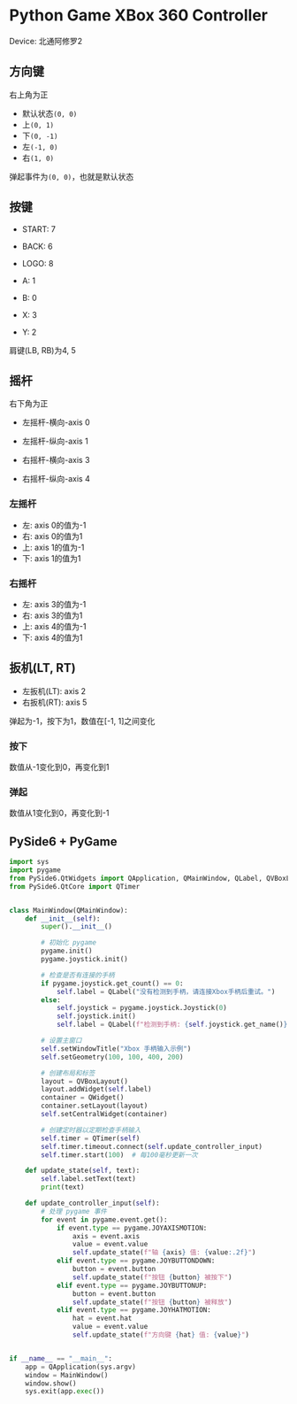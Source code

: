 # Python Game XBox 360 Controller

Device: 北通阿修罗2

## 方向键

右上角为正

- 默认状态`(0, 0)`
- 上`(0, 1)`
- 下`(0, -1)`
- 左`(-1, 0)`
- 右`(1, 0)`

弹起事件为`(0, 0)`，也就是默认状态

## 按键

- START: 7
- BACK: 6
- LOGO: 8

- A: 1
- B: 0
- X: 3
- Y: 2

肩键(LB, RB)为4, 5

## 摇杆

右下角为正

- 左摇杆-横向-axis 0
- 左摇杆-纵向-axis 1

- 右摇杆-横向-axis 3
- 右摇杆-纵向-axis 4

### 左摇杆

- 左: axis 0的值为-1
- 右: axis 0的值为1
- 上: axis 1的值为-1
- 下: axis 1的值为1

### 右摇杆

- 左: axis 3的值为-1
- 右: axis 3的值为1
- 上: axis 4的值为-1
- 下: axis 4的值为1

## 扳机(LT, RT)

- 左扳机(LT): axis 2
- 右扳机(RT): axis 5

弹起为-1，按下为1，数值在[-1, 1]之间变化

### 按下

数值从-1变化到0，再变化到1

### 弹起

数值从1变化到0，再变化到-1

## PySide6 + PyGame

```python
import sys
import pygame
from PySide6.QtWidgets import QApplication, QMainWindow, QLabel, QVBoxLayout, QWidget
from PySide6.QtCore import QTimer


class MainWindow(QMainWindow):
    def __init__(self):
        super().__init__()

        # 初始化 pygame
        pygame.init()
        pygame.joystick.init()

        # 检查是否有连接的手柄
        if pygame.joystick.get_count() == 0:
            self.label = QLabel("没有检测到手柄，请连接Xbox手柄后重试。")
        else:
            self.joystick = pygame.joystick.Joystick(0)
            self.joystick.init()
            self.label = QLabel(f"检测到手柄: {self.joystick.get_name()}")

        # 设置主窗口
        self.setWindowTitle("Xbox 手柄输入示例")
        self.setGeometry(100, 100, 400, 200)

        # 创建布局和标签
        layout = QVBoxLayout()
        layout.addWidget(self.label)
        container = QWidget()
        container.setLayout(layout)
        self.setCentralWidget(container)

        # 创建定时器以定期检查手柄输入
        self.timer = QTimer(self)
        self.timer.timeout.connect(self.update_controller_input)
        self.timer.start(100)  # 每100毫秒更新一次

    def update_state(self, text):
        self.label.setText(text)
        print(text)

    def update_controller_input(self):
        # 处理 pygame 事件
        for event in pygame.event.get():
            if event.type == pygame.JOYAXISMOTION:
                axis = event.axis
                value = event.value
                self.update_state(f"轴 {axis} 值: {value:.2f}")
            elif event.type == pygame.JOYBUTTONDOWN:
                button = event.button
                self.update_state(f"按钮 {button} 被按下")
            elif event.type == pygame.JOYBUTTONUP:
                button = event.button
                self.update_state(f"按钮 {button} 被释放")
            elif event.type == pygame.JOYHATMOTION:
                hat = event.hat
                value = event.value
                self.update_state(f"方向键 {hat} 值: {value}")


if __name__ == "__main__":
    app = QApplication(sys.argv)
    window = MainWindow()
    window.show()
    sys.exit(app.exec())
```

